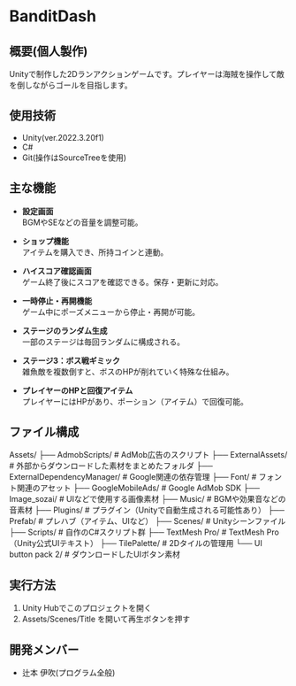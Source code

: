 # BanditDash

## 概要(個人製作)
Unityで制作した2Dランアクションゲームです。プレイヤーは海賊を操作して敵を倒しながらゴールを目指します。

## 使用技術
- Unity(ver.2022.3.20f1)
- C#
- Git(操作はSourceTreeを使用)

## 主な機能

- **設定画面**  
  BGMやSEなどの音量を調整可能。

- **ショップ機能**  
  アイテムを購入でき、所持コインと連動。

- **ハイスコア確認画面**  
  ゲーム終了後にスコアを確認できる。保存・更新に対応。

- **一時停止・再開機能**  
  ゲーム中にポーズメニューから停止・再開が可能。

- **ステージのランダム生成**  
  一部のステージは毎回ランダムに構成される。

- **ステージ3：ボス戦ギミック**  
  雑魚敵を複数倒すと、ボスのHPが削れていく特殊な仕組み。

- **プレイヤーのHPと回復アイテム**  
  プレイヤーにはHPがあり、ポーション（アイテム）で回復可能。

## ファイル構成
Assets/
├── AdmobScripts/ # AdMob広告のスクリプト
├── ExternalAssets/ # 外部からダウンロードした素材をまとめたフォルダ
├── ExternalDependencyManager/ # Google関連の依存管理
├── Font/ # フォント関連のアセット
├── GoogleMobileAds/ # Google AdMob SDK
├── Image_sozai/ # UIなどで使用する画像素材
├── Music/ # BGMや効果音などの音素材
├── Plugins/ # プラグイン（Unityで自動生成される可能性あり）
├── Prefab/ # プレハブ（アイテム、UIなど）
├── Scenes/ # Unityシーンファイル
├── Scripts/ # 自作のC#スクリプト群
├── TextMesh Pro/ # TextMesh Pro（Unity公式UIテキスト）
├── TilePalette/ # 2Dタイルの管理用
└── UI button pack 2/ # ダウンロードしたUIボタン素材

## 実行方法
1. Unity Hubでこのプロジェクトを開く
2. Assets/Scenes/Title を開いて再生ボタンを押す

## 開発メンバー
- 辻本 伊吹(プログラム全般)
